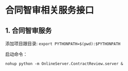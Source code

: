 # 合同智审相关服务接口

## 1. 合同智审服务
添加项目跟目录: `export PYTHONPATH=$(pwd):$PYTHONPATH`

启动命令：

`nohup python -m OnlineServer.ContractReview.server &`